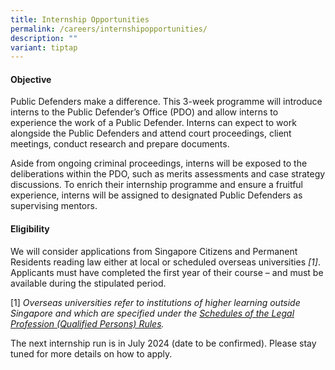 ```yaml
---
title: Internship Opportunities
permalink: /careers/internshipopportunities/
description: ""
variant: tiptap
---
```

<h4>Objective</h4>
<p>Public Defenders make a difference. This 3-week programme will introduce
interns to the Public Defender’s Office (PDO) and allow interns to experience
the work of a Public Defender. Interns can expect to work alongside the
Public Defenders and attend court proceedings, client meetings, conduct
research and prepare documents.</p>
<p>Aside from ongoing criminal proceedings, interns will be exposed to the
deliberations within the PDO, such as merits assessments and case strategy
discussions. To enrich their internship programme and ensure a fruitful
experience, interns will be assigned to designated Public Defenders as
supervising mentors.</p>
<h4>Eligibility</h4>
<p>We will consider applications from Singapore Citizens and Permanent Residents
reading law either at local or scheduled overseas universities <em>[1]</em>.
Applicants must have completed the first year of their course – and must
be available during the stipulated period.</p>
<p>[1] <em>Overseas universities refer to institutions of higher learning outside Singapore and which are specified under the <a href="https://legisgov.agc.gov.sg/SL/LPA1966-R15?DocDate=20220112&amp;ProvIds=Sc4-XX-Sc4-#Sc4-XX-Sc4-" rel="noopener noreferrer nofollow" target="_blank">Schedules of the Legal Profession (Qualified Persons) Rules</a>.</em>
</p>
<p>The next internship run is in July 2024 (date to be confirmed). Please
stay tuned for more details on how to apply.</p>
